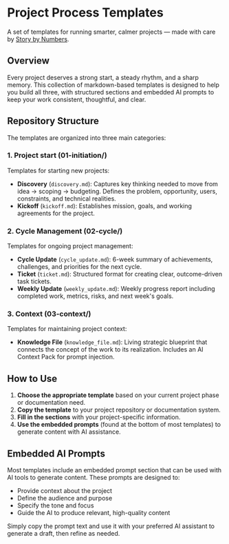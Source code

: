 # Project Process Templates

A set of templates for running smarter, calmer projects — made with care by [Story by Numbers](https://storybynumbers.com).

## Overview

Every project deserves a strong start, a steady rhythm, and a sharp memory. This collection of markdown-based templates is designed to help you build all three, with structured sections and embedded AI prompts to keep your work consistent, thoughtful, and clear.

## Repository Structure

The templates are organized into three main categories:

### 1. Project start (01-initiation/)

Templates for starting new projects:

- **Discovery** (`discovery.md`): Captures key thinking needed to move from idea → scoping → budgeting. Defines the problem, opportunity, users, constraints, and technical realities.
- **Kickoff** (`kickoff.md`): Establishes mission, goals, and working agreements for the project.

### 2. Cycle Management (02-cycle/)

Templates for ongoing project management:

- **Cycle Update** (`cycle_update.md`): 6-week summary of achievements, challenges, and priorities for the next cycle.
- **Ticket** (`ticket.md`): Structured format for creating clear, outcome-driven task tickets.
- **Weekly Update** (`weekly_update.md`): Weekly progress report including completed work, metrics, risks, and next week's goals.

### 3. Context (03-context/)

Templates for maintaining project context:

- **Knowledge File** (`knowledge_file.md`): Living strategic blueprint that connects the concept of the work to its realization. Includes an AI Context Pack for prompt injection.

## How to Use

1. **Choose the appropriate template** based on your current project phase or documentation need.
2. **Copy the template** to your project repository or documentation system.
3. **Fill in the sections** with your project-specific information.
4. **Use the embedded prompts** (found at the bottom of most templates) to generate content with AI assistance.

## Embedded AI Prompts

Most templates include an embedded prompt section that can be used with AI tools to generate content. These prompts are designed to:

- Provide context about the project
- Define the audience and purpose
- Specify the tone and focus
- Guide the AI to produce relevant, high-quality content

Simply copy the prompt text and use it with your preferred AI assistant to generate a draft, then refine as needed.

